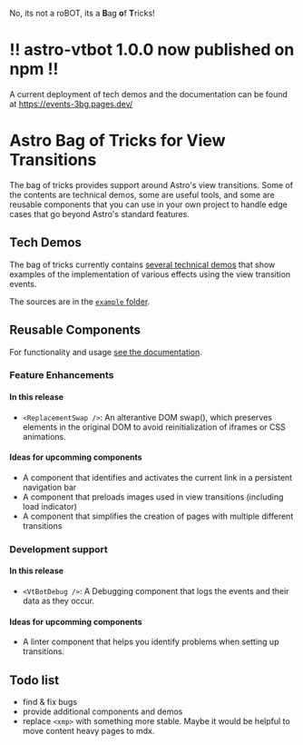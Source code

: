 No, its not a roBOT, its a <b>B</b>ag <b>o</b>f <b>T</b>ricks!

# !! astro-vtbot 1.0.0 now published on npm !!

A current deployment of tech demos and the documentation can be found at https://events-3bg.pages.dev/

# Astro Bag of Tricks for View Transitions

The bag of tricks provides support around Astro's view transitions.
Some of the contents are technical demos, some are useful tools, and some are reusable components that you can use in your own project to handle edge cases that go beyond Astro's standard features.

## Tech Demos

The bag of tricks currently contains [several technical demos](https://events-3bg.pages.dev/demos/) that show examples of the implementation of various effects using the view transition events.

The sources are in the [`example` folder](https://github.com/martrapp/astro-vt-bot/tree/main/example).

## Reusable Components

For functionality and usage [see the documentation](https://events-3bg.pages.dev/components/).

### Feature Enhancements

#### In this release

- `<ReplacementSwap />`: An alterantive DOM swap(), which preserves elements in the original DOM to avoid reinitialization of iframes or CSS animations.

#### Ideas for upcomming components

- A component that identifies and activates the current link in a persistent navigation bar
- A component that preloads images used in view transitions (including load indicator)
- A component that simplifies the creation of pages with multiple different transitions

### Development support

#### In this release

- `<VtBotDebug />`: A Debugging component that logs the events and their data as they occur.

#### Ideas for upcomming components

- A linter component that helps you identify problems when setting up transitions.

## Todo list

- find & fix bugs
- provide additional components and demos
- replace `<xmp>` with something more stable. Maybe it would be helpful to move content heavy pages to mdx.
